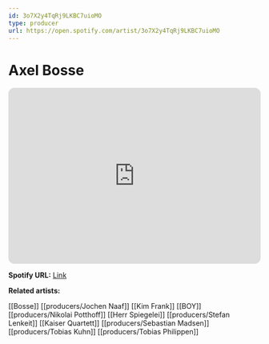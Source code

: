 ```yaml
---
id: 3o7X2y4TqRj9LKBC7uioMO
type: producer
url: https://open.spotify.com/artist/3o7X2y4TqRj9LKBC7uioMO
---
```

# Axel Bosse

<iframe style="border-radius:12px" src="https://open.spotify.com/embed/artist/3o7X2y4TqRj9LKBC7uioMO" width="100%" height="352" frameBorder="0" allowfullscreen="" allow="autoplay; clipboard-write; encrypted-media; fullscreen; picture-in-picture" loading="lazy"></iframe>

**Spotify URL:** [Link](https://open.spotify.com/artist/3o7X2y4TqRj9LKBC7uioMO)

**Related artists:**

[[Bosse]]
[[producers/Jochen Naaf]]
[[Kim Frank]]
[[BOY]]
[[producers/Nikolai Potthoff]]
[[Herr Spiegelei]]
[[producers/Stefan Lenkeit]]
[[Kaiser Quartett]]
[[producers/Sebastian Madsen]]
[[producers/Tobias Kuhn]]
[[producers/Tobias Philippen]]
